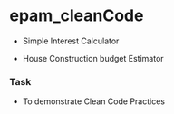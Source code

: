 # epam_cleanCode

-   Simple Interest Calculator

-   House Construction budget Estimator

### Task

-   To demonstrate Clean Code Practices
